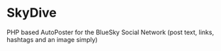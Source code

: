 # SkyDive
 PHP based AutoPoster for the BlueSky Social Network (post text, links, hashtags and an image simply)

